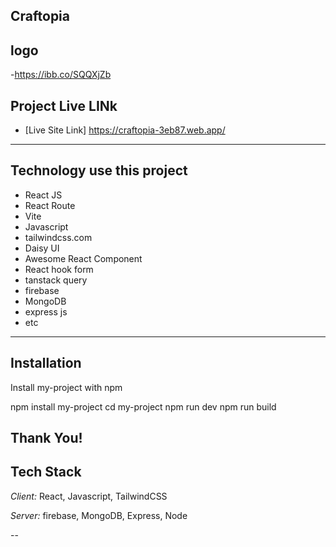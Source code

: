 ## Craftopia

## logo

-https://ibb.co/SQQXjZb

## Project Live LINk

 - [Live Site Link]
    https://craftopia-3eb87.web.app/


---------
## Technology use this project

- React JS
- React Route 
- Vite
- Javascript
- tailwindcss.com
- Daisy UI
- Awesome React Component
- React hook form
- tanstack query
- firebase
- MongoDB
- express js
- etc
---------


## Installation

Install my-project with npm

  npm install my-project
  cd my-project
  npm run dev
  npm run build
    


## Thank You!


## Tech Stack

*Client:* React, Javascript, TailwindCSS

*Server:* firebase, MongoDB, Express, Node

--